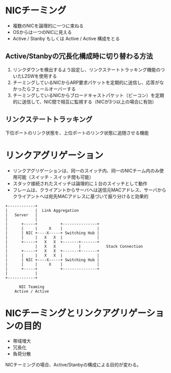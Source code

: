 # NICチーミング

- 複数のNICを論理的に一つに束ねる
- OSからは一つのNICに見える
- Active / Stanby もしくは Active / Active 構成をとる

## Active/Stanbyの冗長化構成時に切り替わる方法

1. リンクダウンを検出するよう設定し、リンクステートトラッキング機能のついたL2SWを使用する
2. チーミングしているNICからARP要求パケットを定期的に送信し、応答がなかったらフェールオーバーする
3. チーミングしているNICからブロードキャストパケット（ビーコン）を定期的に送信して、NIC間で相互に監視する（NICが3つ以上の場合に有効）

## リンクステートトラッキング

下位ポートのリンク状態を、上位ポートのリンク状態に追随させる機能

# リンクアグリゲーション

- リンクアグリゲーションは、同一のスイッチ内、同一のNICチーム内のみ使用可能（スイッチ - スイッチ間も可能）
- スタック接続されたスイッチは論理的に１台のスイッチとして動作
- フレームは、クライアントからサーバへは送信元MACアドレス、サーバからクライアントへは宛先MACアドレスに基づいて振り分けると効果的

```
+------------+
|            |  Link Aggregation
|   Server   |
|            |
|      +-----+          +---------------+
|      |     |     X    |               |
|      | NIC +----X-----+ Switching Hub |
|      |     |   X   X  |               |
|      +-----+   X   X  +-------+-------+
|            |   X   X          |           Stack Connection
|      +-----+   X   X  +-------+-------+
|      |     |   X   X  |               |
|      | NIC +----X-----+ Switching Hub |
|      |     |     X    |               |
|      +-----+          +---------------+
|            |
+------------+

      NIC Teaming
    Active / Active
```

# NICチーミングとリンクアグリゲーションの目的

- 帯域増大
- 冗長化
- 負荷分散

NICチーミングの場合、Active/Stanbyの構成による目的が変わる。
